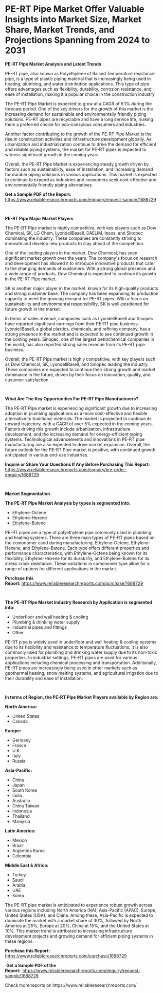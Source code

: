 <p><h1>PE-RT Pipe Market Offer Valuable Insights into Market Size, Market Share, Market Trends, and Projections Spanning from 2024 to 2031</h1></p><p><strong>PE-RT Pipe Market Analysis and Latest Trends</strong></p>
<p><p>PE-RT pipe, also known as Polyethylene of Raised Temperature resistance pipe, is a type of plastic piping material that is increasingly being used in heating, plumbing, and water distribution applications. This type of pipe offers advantages such as flexibility, durability, corrosion resistance, and ease of installation, making it a popular choice in the construction industry.</p><p>The PE-RT Pipe Market is expected to grow at a CAGR of 9.1% during the forecast period. One of the key drivers for the growth of this market is the increasing demand for sustainable and environmentally friendly piping solutions. PE-RT pipes are recyclable and have a long service life, making them a preferred choice for eco-conscious consumers and industries.</p><p>Another factor contributing to the growth of the PE-RT Pipe Market is the rise in construction activities and infrastructure development globally. As urbanization and industrialization continue to drive the demand for efficient and reliable piping systems, the market for PE-RT pipes is expected to witness significant growth in the coming years.</p><p>Overall, the PE-RT Pipe Market is experiencing steady growth driven by factors such as sustainability, ease of installation, and increasing demand for durable piping solutions in various applications. This market is expected to continue to expand as industries and consumers seek cost-effective and environmentally friendly piping alternatives.</p></p>
<p><strong>Get a Sample PDF of the Report:&nbsp;</strong> <a href="https://www.reliableresearchreports.com/enquiry/request-sample/1688729">https://www.reliableresearchreports.com/enquiry/request-sample/1688729</a></p>
<p>&nbsp;</p>
<p><strong>PE-RT Pipe Major Market Players</strong></p>
<p><p>The PE-RT Pipe market is highly competitive, with key players such as Dow Chemical, SK, LG Chem, LyondellBasell, DAELIM, Ineos, and Sinopec dominating the industry. These companies are constantly striving to innovate and develop new products to stay ahead of the competition.</p><p>One of the leading players in the market, Dow Chemical, has seen significant market growth over the years. The company's focus on research and development has allowed it to introduce innovative products that cater to the changing demands of customers. With a strong global presence and a wide range of products, Dow Chemical is expected to continue its growth in the PE-RT Pipe market.</p><p>SK is another major player in the market, known for its high-quality products and strong customer base. The company has been expanding its production capacity to meet the growing demand for PE-RT pipes. With a focus on sustainability and environmental responsibility, SK is well-positioned for future growth in the market.</p><p>In terms of sales revenue, companies such as LyondellBasell and Sinopec have reported significant earnings from their PE-RT pipe business. LyondellBasell, a global plastics, chemicals, and refining company, has a strong presence in the market and is expected to see continued growth in the coming years. Sinopec, one of the largest petrochemical companies in the world, has also reported strong sales revenue from its PE-RT pipe business.</p><p>Overall, the PE-RT Pipe market is highly competitive, with key players such as Dow Chemical, SK, LyondellBasell, and Sinopec leading the industry. These companies are expected to continue their strong growth and market dominance in the future, driven by their focus on innovation, quality, and customer satisfaction.</p></p>
<p>&nbsp;</p>
<p><strong>What Are The Key Opportunities For PE-RT Pipe Manufacturers?</strong></p>
<p><p>The PE-RT Pipe market is experiencing significant growth due to increasing adoption in plumbing applications as a more cost-effective and flexible alternative to traditional materials. The market is projected to continue its upward trajectory, with a CAGR of over 5% expected in the coming years. Factors driving this growth include urbanization, infrastructure development, and the increasing demand for energy-efficient piping systems. Technological advancements and innovations in PE-RT pipe manufacturing are also expected to drive market expansion. Overall, the future outlook for the PE-RT Pipe market is positive, with continued growth anticipated in various end-use industries.</p></p>
<p><strong>Inquire or Share Your Questions If Any Before Purchasing This Report:</strong> <a href="https://www.reliableresearchreports.com/enquiry/pre-order-enquiry/1688729">https://www.reliableresearchreports.com/enquiry/pre-order-enquiry/1688729</a></p>
<p>&nbsp;</p>
<p><strong>Market Segmentation</strong></p>
<p><strong>The PE-RT Pipe Market Analysis by types is segmented into:</strong></p>
<p><ul><li>Ethylene-Octene</li><li>Ethylene-Hexene</li><li>Ethylene-Butene</li></ul></p>
<p><p>PE-RT pipes are a type of polyethylene pipe commonly used in plumbing and heating systems. There are three main types of PE-RT pipes based on the comonomer used during manufacturing: Ethylene-Octene, Ethylene-Hexene, and Ethylene-Butene. Each type offers different properties and performance characteristics, with Ethylene-Octene being known for its flexibility, Ethylene-Hexene for its durability, and Ethylene-Butene for its stress crack resistance. These variations in comonomer type allow for a range of options for different applications in the market.</p></p>
<p><strong>Purchase this Report:&nbsp;</strong><a href="https://www.reliableresearchreports.com/purchase/1688729">https://www.reliableresearchreports.com/purchase/1688729</a></p>
<p>&nbsp;</p>
<p><strong>The PE-RT Pipe Market Industry Research by Application is segmented into:</strong></p>
<p><ul><li>Underfloor and wall heating & cooling</li><li>Plumbing & drinking water supply</li><li>Industrial pipes and fittings</li><li>Other</li></ul></p>
<p><p>PE-RT pipe is widely used in underfloor and wall heating & cooling systems due to its flexibility and resistance to temperature fluctuations. It is also commonly used for plumbing and drinking water supply due to its non-toxic properties. In industrial settings, PE-RT pipes are used for various applications including chemical processing and transportation. Additionally, PE-RT pipes are increasingly being used in other markets such as geothermal heating, snow melting systems, and agricultural irrigation due to their durability and ease of installation.</p></p>
<p>&nbsp;</p>
<p><strong>In terms of Region, the PE-RT Pipe Market Players available by Region are:</strong></p>
<p>
    <p> <strong> North America: </strong>
        <ul>
            <li>United States</li>
            <li>Canada</li>
        </ul>
        </p> 
    <p> <strong> Europe: </strong>
        <ul>
            <li>Germany</li>
            <li>France</li>
            <li>U.K.</li>
            <li>Italy</li>
            <li>Russia</li>
        </ul>
        </p> 
    <p> <strong> Asia-Pacific: </strong>
        <ul>
            <li>China</li>
            <li>Japan</li>
            <li>South Korea</li>
            <li>India</li>
            <li>Australia</li>
            <li>China Taiwan</li>
            <li>Indonesia</li>
            <li>Thailand</li>
            <li>Malaysia</li>
        </ul>
        </p> 
    <p> <strong> Latin America: </strong>
        <ul>
            <li>Mexico</li>
            <li>Brazil</li>
            <li>Argentina Korea</li>
            <li>Colombia</li>
        </ul>
        </p> 
    <p> <strong> Middle East & Africa: </strong>
        <ul>
            <li>Turkey</li>
            <li>Saudi</li>
            <li>Arabia</li>
            <li>UAE</li>
            <li>Korea</li>
        </ul>
    </p>
    </p>
<p><p>The PE-RT pipe market is anticipated to experience robust growth across various regions including North America (NA), Asia-Pacific (APAC), Europe, United States (USA), and China. Among these, Asia-Pacific is expected to dominate the market with a market share of 30%, followed by North America at 25%, Europe at 20%, China at 15%, and the United States at 10%. This market trend is attributed to increasing infrastructure development projects and growing demand for efficient piping systems in these regions.</p></p>
<p><strong>Purchase this Report: </strong><a href="https://www.reliableresearchreports.com/purchase/1688729">https://www.reliableresearchreports.com/purchase/1688729</a></p>
<p>&nbsp;<strong>Get a Sample PDF of the Report:&nbsp;&nbsp;</strong><a href="https://www.reliableresearchreports.com/enquiry/request-sample/1688729">https://www.reliableresearchreports.com/enquiry/request-sample/1688729</a></p>
<p><strong></strong></p>
<p>Check more reports on https://www.reliableresearchreports.com/</p>